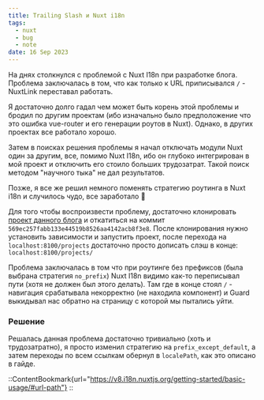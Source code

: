 ```yaml
---
title: Trailing Slash и Nuxt i18n
tags:
  - nuxt
  - bug
  - note
date: 16 Sep 2023
---
```

На днях столкнулся с проблемой с Nuxt I18n при разработке блога.
Проблема заключалась в том, что как только к URL приписывался `/` - NuxtLink переставал работать.

Я достаточно долго гадал чем может быть корень этой проблемы и бродил по другим проектам (ибо изначально
было предположение что это ошибка vue-router и его генерации роутов в Nuxt). Однако, в других проектах
все работало хорошо.

Затем в поисках решения проблемы я начал отключать модули Nuxt один за другим, все, помимо Nuxt I18n, ибо
он глубоко интегрирован в мой проект и отключить его стоило больших трудозатрат. Такой поиск методом "научного тыка"
не дал результатов.

Позже, я все же решил немного поменять стратегию роутинга в Nuxt i18n и случилось чудо, все заработало 🎉

Для того чтобы воспроизвести проблему, достаточно клонировать [проект данного блога](https://github.com/developer-log/blog/) и откатиться на коммит `569ec257fabb133e44519b8526aa4142acb8f3e8`.
После клонирования нужно установить зависимости и запустить проект, после перехода на `localhost:8100/projects` достаточно просто дописать слэш в конце: `localhost:8100/projects/`

Проблема заключалась в том что при роутинге без префиксов (была выбрана стратегия `no_prefix`) Nuxt I18n видимо как-то переписывал пути (хотя не должен был этого делать).
Там где в конце стоял `/` - навигация срабатывала некорректно (не находила компонент) и Guard выкидывал нас обратно на страницу с которой мы пытались уйти.

### Решение
Решалась данная проблема достаточно тривиально (хоть и трудозатратно), я просто изменил стратегию на `prefix_except_default`,
а затем переходы по всем ссылкам обернул в `localePath`, как это описано в гайде.

::ContentBookmark{url="https://v8.i18n.nuxtjs.org/getting-started/basic-usage/#url-path"}
::
